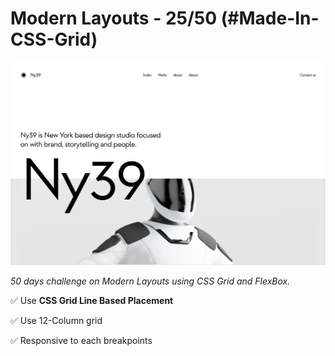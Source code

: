 # Modern Layouts - 25/50 (#Made-In-CSS-Grid)

![Screenshot](/assets/screenshot/layout-25-screenshot.png)

_50 days challenge on Modern Layouts using CSS Grid and FlexBox._

✅ Use **CSS Grid Line Based Placement**

✅ Use 12-Column grid

✅ Responsive to each breakpoints
